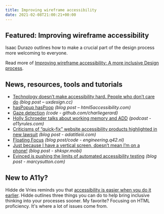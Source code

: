 ```yaml
---
title: Improving wireframe accessibility
date: 2021-02-08T21:00:21+00:00
---
```


## Featured: Improving wireframe accessibility

Isaac Durazo outlines how to make a crucial part of the design process more welcoming to everyone.

Read more of [Improving wireframe accessibility: A more inclusive Design process](https://bocoup.com/blog/improving-wireframe-accessibility-a-more-inclusive-design-process).

## News, resources, tools and tutorials

* [Technology doesn’t make accessibility hard. People who don’t care do](https://uxdesign.cc/technology-doesnt-make-accessibility-hard-people-who-don-t-care-do-97a296d228d4) _(blog post – uxdesign.cc)_
* [hasPopup hasPoop](https://html5accessibility.com/stuff/2021/02/02/haspopup-haspoop/) _(blog post – html5accessibility.com)_
* [Gaze detection](https://github.com/charliegerard/gaze-detection) _(code - github.com/charliegerard)_
* [Holly Schroeder talks about working memory and ADD](https://a11yrules.com/podcast/holly-schroeder-talks-about-working-memory-and-add/) _(podcast - a11yrules.com)_
* [Criticisms of “quick-fix” website accessibility products highlighted in new lawsuit](https://www.adatitleiii.com/2021/01/criticisms-of-quick-fix-website-accessibility-products-highlighted-in-new-lawsuit/) _(blog post - adatitleiii.com)_
* [Floating Focus](https://engineering.q42.nl/floating-focus/) _(blog post/code - engineering.q42.nl)_
* [Just because I have a vertical screen, doesn’t mean I’m on a phone!](https://shkspr.mobi/blog/2021/02/just-because-i-have-a-vertical-screen-doesnt-mean-im-on-a-phone/) _(blog post - shkspr.mobi)_
* [Evinced is pushing the limits of automated accessibility testing](https://marcysutton.com/evinced-automated-accessibility-testing) _(blog post - marcysutton.com)_

## New to A11y?

Hidde de Vries reminds you that [accessibility is easier when you do it earlier](https://hiddedevries.nl/en/blog/2021-02-04-its-easier-when-you-do-it-earlier). Hidde outlines three things you can do to help bring inclusive thinking into your processes sooner. My favorite? Focusing on HTML proficiency. It's where a lot of issues come from.
